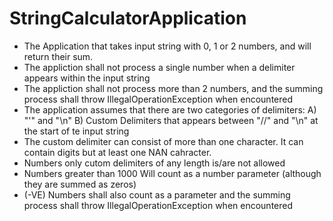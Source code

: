 # StringCalculatorApplication
- The Application that takes input string with 0, 1 or 2 numbers, and will return their sum. 
- The appliction shall not process a single number when a delimiter appears within the input string
- The appliction shall not process more than 2 numbers, and the summing process shall throw IllegalOperationException when encountered
- The application assumes that there are two categories of delimiters: A) "'" and "\n" B) Custom Delimiters that appears between "//" and 
"\n" at the start of te input string
- The custom delimiter can consist of more than one character. It can contain digits but at least one NAN cahracter. 
- Numbers only cutom delimiters of any length is/are not allowed
- Numbers greater than 1000 Will count as a number parameter (although they are summed as zeros)
- (-VE) Numbers shall also count as a parameter and the summing process shall throw IllegalOperationException when encountered

